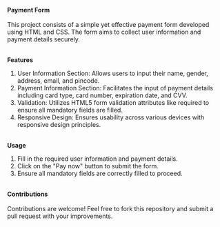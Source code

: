**Payment Form**<br/><br/>
This project consists of a simple yet effective payment form developed using HTML and CSS. The form aims to collect user information and payment details securely.<br/>

<br/>**Features**<br/>
1. User Information Section: Allows users to input their name, gender, address, email, and pincode.<br/>
2. Payment Information Section: Facilitates the input of payment details including card type, card number, expiration date, and CVV.<br/>
3. Validation: Utilizes HTML5 form validation attributes like required to ensure all mandatory fields are filled.<br/>
4. Responsive Design: Ensures usability across various devices with responsive design principles.<br/>

<br/>**Usage**<br/>
1. Fill in the required user information and payment details.<br/>
2. Click on the "Pay now" button to submit the form.<br/>
3. Ensure all mandatory fields are correctly filled to proceed.<br/>

<br/>**Contributions**<br/><br/>
Contributions are welcome! Feel free to fork this repository and submit a pull request with your improvements.
